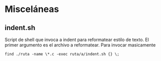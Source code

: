 # Misceláneas

## indent.sh

Script de shell que invoca a indent para reformatear estilo de texto.
El primer argumento es el archivo a reformatear. Para invocar masicamente

	find ./ruta -name \*.c -exec ruta/a/indent.sh {} \;
